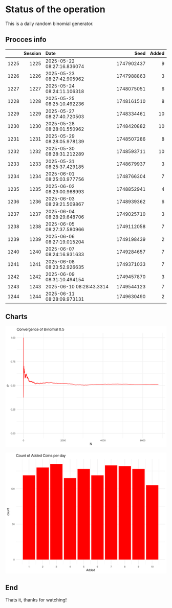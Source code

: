 # Status of the operation
  
  This is a daily random binomial generator.
  
## Procces info

|     | Session|Date                       |       Seed| Added|
|:----|-------:|:--------------------------|----------:|-----:|
|1225 |    1225|2025-05-22 08:27:16.836074 | 1747902437|     9|
|1226 |    1226|2025-05-23 08:27:42.905962 | 1747988863|     3|
|1227 |    1227|2025-05-24 08:24:11.106318 | 1748075051|     6|
|1228 |    1228|2025-05-25 08:25:10.492236 | 1748161510|     8|
|1229 |    1229|2025-05-27 08:27:40.720503 | 1748334461|    10|
|1230 |    1230|2025-05-28 08:28:01.550962 | 1748420882|    10|
|1231 |    1231|2025-05-29 08:28:05.978139 | 1748507286|     8|
|1232 |    1232|2025-05-30 08:28:31.212289 | 1748593711|    10|
|1233 |    1233|2025-05-31 08:25:37.429185 | 1748679937|     3|
|1234 |    1234|2025-06-01 08:25:03.977756 | 1748766304|     7|
|1235 |    1235|2025-06-02 08:29:00.968993 | 1748852941|     4|
|1236 |    1236|2025-06-03 08:29:21.509867 | 1748939362|     6|
|1237 |    1237|2025-06-04 08:28:29.648706 | 1749025710|     3|
|1238 |    1238|2025-06-05 08:27:37.580966 | 1749112058|     7|
|1239 |    1239|2025-06-06 08:27:19.015204 | 1749198439|     2|
|1240 |    1240|2025-06-07 08:24:16.931633 | 1749284657|     7|
|1241 |    1241|2025-06-08 08:23:52.926635 | 1749371033|     7|
|1242 |    1242|2025-06-09 08:31:10.494154 | 1749457870|     3|
|1243 |    1243|2025-06-10 08:28:43.3314   | 1749544123|     7|
|1244 |    1244|2025-06-11 08:28:09.973131 | 1749630490|     2|

## Charts 

![](charts/plot1.png)

![](charts/plot2.png)

## End

Thats it, thanks for watching!
